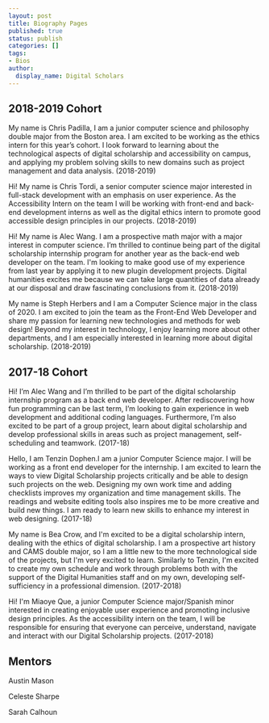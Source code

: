 ```yaml
---
layout: post
title: Biography Pages
published: true
status: publish
categories: []
tags:
- Bios
author:
  display_name: Digital Scholars
---
```


## 2018-2019 Cohort ##

My name is Chris Padilla, I am a junior computer science and philosophy double major from the Boston area.
I am excited to be working as the ethics intern for this year’s cohort.
I look forward to learning about the technological aspects of digital scholarship and accessibility on campus,
and applying my problem solving skills to new domains such as project management and data analysis. (2018-2019)


Hi! My name is Chris Tordi, a senior computer science major interested in full-stack development with an emphasis
on user experience. As the Accessibility Intern on the team I will be working with front-end and back-end development
interns as well as the digital ethics intern to promote good accessible design principles in our projects. (2018-2019)


Hi! My name is Alec Wang. I am a prospective math major with a major interest in computer science.
I’m thrilled to continue being part of the digital scholarship internship program for another year
as the back-end web developer on the team. I'm looking to make good use of my experience from last year
by applying it to new plugin development projects. Digital humanities excites me because we can take large
quantities of data already at our disposal and draw fascinating conclusions from it. (2018-2019)


My name is Steph Herbers and I am a Computer Science major in the class of 2020.
I am excited to join the team as the Front-End Web Developer and share my passion for learning new technologies
and methods for web design! Beyond my interest in technology, I enjoy learning more about other departments,
and I am especially interested in learning more about digital scholarship. (2018-2019)


## 2017-18 Cohort ##

Hi! I’m Alec Wang and I’m thrilled to be part of the digital scholarship internship program as a back end web developer.
After rediscovering how fun programming can be last term, I’m looking to gain experience in web development and additional
coding languages. Furthermore, I’m also excited to be part of a group project, learn about digital scholarship and develop
professional skills in areas such as project management, self-scheduling and teamwork. (2017-18)


Hello, I am Tenzin Dophen.I am a junior Computer Science major. I will be working as a front end developer for the internship.
I am excited to learn the ways to view Digital Scholarship projects critically and be able to design such projects on the web.
Designing my own work time and adding checklists improves my organization and time management skills.
The readings and website editing tools also inspires me to be more creative and build new things.
I am ready to learn new skills to enhance my interest in web designing. (2017-18)


My name is Bea Crow, and I'm excited to be a digital scholarship intern, dealing with the ethics of digital scholarship.
I am a prospective art history and CAMS double major, so I am a little new to the more technological side of the projects,
but I'm very excited to learn. Similarly to Tenzin, I'm excited to create my own schedule and work through problems both
with the support of the Digital Humanities staff and on my own,
developing self-sufficiency in a professional dimension. (2017-2018)


Hi! I'm Miaoye Que, a junior Computer Science major/Spanish minor interested in creating enjoyable user experience
and promoting inclusive design principles. As the accessibility intern on the team, I will be responsible for ensuring
that everyone can perceive, understand, navigate and interact with our Digital Scholarship projects. (2017-2018)

## Mentors ##

Austin Mason

Celeste Sharpe

Sarah Calhoun
